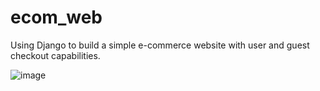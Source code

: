 # ecom_web

Using Django to build a simple e-commerce website with user and guest checkout capabilities.

![image](https://user-images.githubusercontent.com/87808113/196161915-60fda379-0dc9-43e7-8a05-5a721065e3e3.png)
